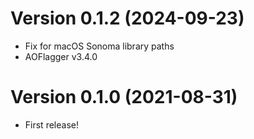<!-- markdownlint-disable=MD025 -->

# Version 0.1.2 (2024-09-23)

- Fix for macOS Sonoma library paths
- AOFlagger v3.4.0

# Version 0.1.0 (2021-08-31)

- First release!